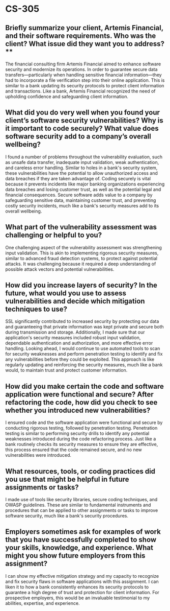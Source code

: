 # CS-305


## Briefly summarize your client, Artemis Financial, and their software requirements. Who was the client? What issue did they want you to address?**

The financial consulting firm Artemis Financial aimed to enhance software security and modernize its operations. In order to guarantee secure data transfers—particularly when handling sensitive financial information—they had to incorporate a file verification step into their online application. This is similar to a bank updating its security protocols to protect client information and transactions. Like a bank, Artemis Financial recognized the need of upholding confidence and safeguarding client information.

## What did you do very well when you found your client’s software security vulnerabilities? Why is it important to code securely? What value does software security add to a company’s overall wellbeing? 

I found a number of problems throughout the vulnerability evaluation, such as unsafe data transfer, inadequate input validation, weak authentication, and careless error handling. Similar to holes in a bank's security system, these vulnerabilities have the potential to allow unauthorized access and data breaches if they are taken advantage of. Coding securely is vital because it prevents incidents like major banking organizations experiencing data breaches and losing customer trust, as well as the potential legal and financial consequences. Secure software adds value to a company by safeguarding sensitive data, maintaining customer trust, and preventing costly security incidents, much like a bank's security measures add to its overall wellbeing.

## What part of the vulnerability assessment was challenging or helpful to you?
One challenging aspect of the vulnerability assessment was strengthening input validation. This is akin to implementing rigorous security measures, similar to advanced fraud detection systems, to protect against potential attacks. It was challenging because it required a deep understanding of possible attack vectors and potential vulnerabilities.

## How did you increase layers of security? In the future, what would you use to assess vulnerabilities and decide which mitigation techniques to use? 

SSL significantly contributed to increased security by protecting our data and guaranteeing that private information was kept private and secure both during transmission and storage. Additionally, I made sure that our application's security measures included robust input validation, dependable authentication and authorization, and more effective error handling. Looking ahead, I would continue to use automated tools to scan for security weaknesses and perform penetration testing to identify and fix any vulnerabilities before they could be exploited. This approach is like regularly updating and reinforcing the security measures, much like a bank would, to maintain trust and protect customer information.

## How did you make certain the code and software application were functional and secure? After refactoring the code, how did you check to see whether you introduced new vulnerabilities?

I ensured code and the software application were functional and secure by conducting rigorous testing, followed by penetration testing. Penetration testing is similar to performing security drills to identify any potential weaknesses introduced during the code refactoring process. Just like a bank routinely checks its security measures to ensure they are effective, this process ensured that the code remained secure, and no new vulnerabilities were introduced.

## What resources, tools, or coding practices did you use that might be helpful in future assignments or tasks? 

I made use of tools like security libraries, secure coding techniques, and OWASP guidelines. These are similar to fundamental instruments and procedures that can be applied to other assignments or tasks to improve software security, much like a bank's security procedures.

## Employers sometimes ask for examples of work that you have successfully completed to show your skills, knowledge, and experience. What might you show future employers from this assignment? 

I can show my effective mitigation strategy and my capacity to recognize and fix security flaws in software applications with this assignment. I can liken it to how a bank consistently enhances its security protocols to guarantee a high degree of trust and protection for client information. For prospective employers, this would be an invaluable testimonial to my abilities, expertise, and experience.

